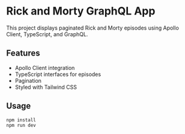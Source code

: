 # Rick and Morty GraphQL App

This project displays paginated Rick and Morty episodes using Apollo Client, TypeScript, and GraphQL.

## Features

- Apollo Client integration
- TypeScript interfaces for episodes
- Pagination
- Styled with Tailwind CSS

## Usage

```bash
npm install
npm run dev

